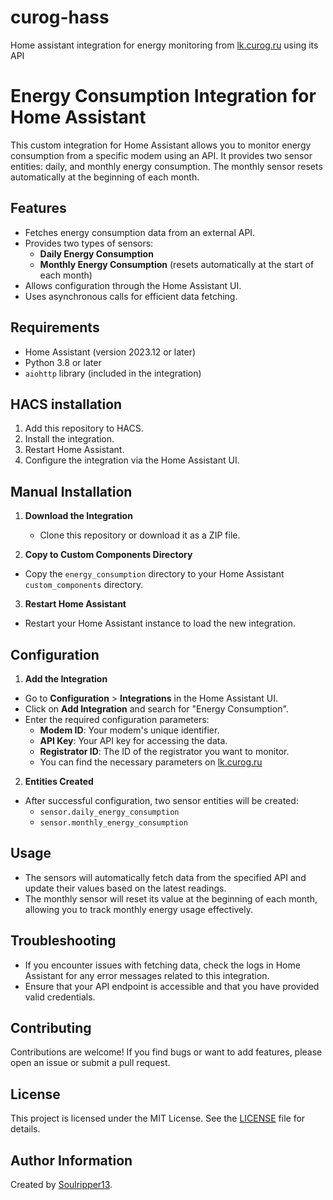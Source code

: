 # curog-hass
Home assistant integration for energy monitoring from [lk.curog.ru](https://lk.curog.ru/) using its API
# Energy Consumption Integration for Home Assistant

This custom integration for Home Assistant allows you to monitor energy consumption from a specific modem using an API. It provides two sensor entities: daily, and monthly energy consumption. The monthly sensor resets automatically at the beginning of each month.

## Features

- Fetches energy consumption data from an external API.
- Provides two types of sensors:
  - **Daily Energy Consumption**
  - **Monthly Energy Consumption** (resets automatically at the start of each month)
- Allows configuration through the Home Assistant UI.
- Uses asynchronous calls for efficient data fetching.

## Requirements

- Home Assistant (version 2023.12 or later)
- Python 3.8 or later
- `aiohttp` library (included in the integration)

## HACS installation

1. Add this repository to HACS.
2. Install the integration.
3. Restart Home Assistant.
4. Configure the integration via the Home Assistant UI.

## Manual Installation

1. **Download the Integration**
   - Clone this repository or download it as a ZIP file.

2. **Copy to Custom Components Directory**
- Copy the `energy_consumption` directory to your Home Assistant `custom_components` directory.


3. **Restart Home Assistant**
- Restart your Home Assistant instance to load the new integration.

## Configuration

1. **Add the Integration**
- Go to **Configuration** > **Integrations** in the Home Assistant UI.
- Click on **Add Integration** and search for "Energy Consumption".
- Enter the required configuration parameters:
  - **Modem ID**: Your modem's unique identifier.
  - **API Key**: Your API key for accessing the data.
  - **Registrator ID**: The ID of the registrator you want to monitor.
  - You can find the necessary parameters on [lk.curog.ru](https://lk.curog.ru/)
    


2. **Entities Created**
- After successful configuration, two sensor entities will be created:
  - `sensor.daily_energy_consumption`
  - `sensor.monthly_energy_consumption`

## Usage

- The sensors will automatically fetch data from the specified API and update their values based on the latest readings.
- The monthly sensor will reset its value at the beginning of each month, allowing you to track monthly energy usage effectively.

## Troubleshooting

- If you encounter issues with fetching data, check the logs in Home Assistant for any error messages related to this integration.
- Ensure that your API endpoint is accessible and that you have provided valid credentials.

## Contributing

Contributions are welcome! If you find bugs or want to add features, please open an issue or submit a pull request.

## License

This project is licensed under the MIT License. See the [LICENSE](LICENSE) file for details.

## Author Information

Created by [Soulripper13](https://github.com/soulripper13).



